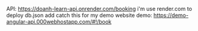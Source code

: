 API: https://doanh-learn-api.onrender.com/booking
i'm use render.com to deploy db.json add catch this for my demo website
demo: https://demo-angular-api.000webhostapp.com/#!/book

